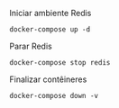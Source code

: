 Iniciar ambiente Redis

    docker-compose up -d

Parar Redis

    docker-compose stop redis


Finalizar contêineres

    docker-compose down -v
